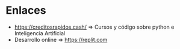 # Enlaces
* https://creditosrapidos.cash/ => Cursos y código sobre python e Inteligencia Artificial
* Desarrollo online => https://replit.com